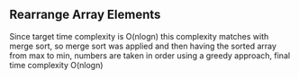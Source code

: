 ## Rearrange Array Elements

Since target time complexity is O(nlogn) this complexity matches with merge sort, so merge sort was applied and then having the sorted array from max to min, numbers are taken in order using a greedy approach, final time complexity O(nlogn)
